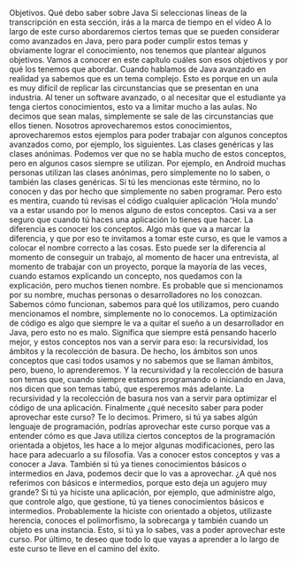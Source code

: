 Objetivos. Qué debo saber sobre Java
Si seleccionas líneas de la transcripción en esta sección, irás a la marca de tiempo en el vídeo
A lo largo de este curso abordaremos ciertos temas que se pueden considerar como avanzados en Java, pero para poder cumplir estos temas y obviamente lograr el conocimiento, nos tenemos que plantear algunos objetivos. Vamos a conocer en este capítulo cuáles son esos objetivos y por qué los tenemos que abordar. Cuando hablamos de Java avanzado en realidad ya sabemos que es un tema complejo. Esto es porque en un aula es muy difícil de replicar las circunstancias que se presentan en una industria. Al tener un software avanzado, o al necesitar que el estudiante ya tenga ciertos conocimientos, esto va a limitar mucho a las aulas. No decimos que sean malas, simplemente se sale de las circunstancias que ellos tienen. Nosotros aprovecharemos estos conocimientos, aprovecharemos estos ejemplos para poder trabajar con algunos conceptos avanzados como, por ejemplo, los siguientes. 
Las clases genéricas y las clases anónimas. Podemos ver que no se habla mucho de estos conceptos, pero en algunos casos siempre se utilizan. Por ejemplo, en Android muchas personas utilizan las clases anónimas, pero simplemente no lo saben, o también las clases genéricas. Si tú les mencionas este término, no lo conocen y das por hecho que simplemente no saben programar. Pero esto es mentira, cuando tú revisas el código cualquier aplicación 'Hola mundo' va a estar usando por lo menos alguno de estos conceptos. Casi va a ser seguro que cuando tú haces una aplicación lo tienes que hacer. La diferencia es conocer los conceptos. Algo más que va a marcar la diferencia, y que por eso te invitamos a tomar este curso, es que le vamos a colocar el nombre correcto a las cosas. Esto puede ser la diferencia al momento de conseguir un trabajo, al momento de hacer una entrevista, al momento de trabajar con un proyecto, porque la mayoría de las veces, cuando estamos explicando un concepto, nos quedamos con la explicación, pero muchos tienen nombre. 
Es probable que si mencionamos por su nombre, muchas personas o desarrolladores no los conozcan. Sabemos cómo funcionan, sabemos para qué los utilizamos, pero cuando mencionamos el nombre, simplemente no lo conocemos. La optimización de código es algo que siempre le va a quitar el sueño a un desarrollador en Java, pero esto no es malo. Significa que siempre está pensando hacerlo mejor, y estos conceptos nos van a servir para eso: la recursividad, los ámbitos y la recolección de basura. De hecho, los ámbitos son unos conceptos que casi todos usamos y no sabemos que se llaman ámbitos, pero, bueno, lo aprenderemos. Y la recursividad y la recolección de basura son temas que, cuando siempre estamos programando o iniciando en Java, nos dicen que son temas tabú, que esperemos más adelante. La recursividad y la recolección de basura nos van a servir para optimizar el código de una aplicación. Finalmente ¿qué necesito saber para poder aprovechar este curso? Te lo decimos. 
Primero, si tú ya sabes algún lenguaje de programación, podrías aprovechar este curso porque vas a entender cómo es que Java utiliza ciertos conceptos de la programación orientada a objetos, les hace a lo mejor algunas modificaciones, pero las hace para adecuarlo a su filosofía. Vas a conocer estos conceptos y vas a conocer a Java. También si tú ya tienes conocimientos básicos o intermedios en Java, podemos decir que lo vas a aprovechar. ¿A qué nos referimos con básicos e intermedios, porque esto deja un agujero muy grande? Si tú ya hiciste una aplicación, por ejemplo, que administre algo, que controle algo, que gestione, tú ya tienes conocimientos básicos e intermedios. Probablemente la hiciste con orientado a objetos, utilizaste herencia, conoces el polimorfismo, la sobrecarga y también cuando un objeto es una instancia.
Esto, si tú ya lo sabes, vas a poder aprovechar este curso. 
Por último, te deseo que todo lo que vayas a aprender a lo largo de este curso te lleve en el camino del éxito.
